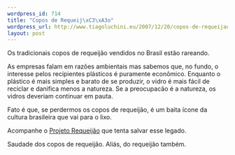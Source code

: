 ```yaml
--- 
wordpress_id: 714
title: "Copos de Requeij\xC3\xA3o"
wordpress_url: http://www.tiagoluchini.eu/2007/12/20/copos-de-requeijao/
layout: post
---
```

Os tradicionais copos de requeijão vendidos no Brasil estão rareando.

As empresas falam em razões ambientais mas sabemos que, no fundo, o interesse pelos recipientes plásticos é puramente econômico. Enquanto o plástico é mais simples e barato de se produzir, o vidro é mais fácil de reciclar e danifica menos a natureza. Se a preocupacão é a natureza, os vidros deveriam continuar em pauta.

Fato é que, se perdermos os copos de requeijão, é um baita ícone da cultura brasileira que vai para o lixo.

Acompanhe o <a href="http://projetorequeijao.blogspot.com/" target="_blank">Projeto Requeijão</a> que tenta salvar esse legado.

Saudade dos copos de requeijão. Aliás, do requeijão também.
